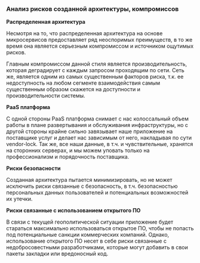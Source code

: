 ### Анализ рисков созданной архитектуры, компромиссов

**Распределенная архитектура**

Несмотря на то, что распределенная архитектура на основе микросервисов предоставляет ряд неоспоримых преимуществ, в то же время она является серьезным компромиссом и источником ощутимых рисков.

Главным компромиссом данной стиля является производительность, которая деградирует с каждым запросом проходящим по сети.
Сеть же, является одним из самых существенным факторов риска, т.к. ее недоступность на любом сегменте взаимодействия самым существенным образом скажется на доступности и производительности системы.

**PaaS платформа**

С одной стороны PaaS платформа снимает с нас колоссальный объем работы в плане развертывания и обслуживания инфраструктуры, но с другой стороны крайне сильно завязывает наше приложение на поставщике услуг и делает нас зависимым от него, накладывая по сути vendor-lock. Так же, все наши данные, в т.ч. и чувствительные, хранятся на сторонних серверах, и мы можем уповать только на профессионализм и порядочность поставщика.

**Риски безопасности**

Созданная архитектура пытается минимизировать, но не может исключить риски связанные с безопасность, в т.ч. безопасностью персональных данных пользователей и потенциальных возможностей их утечки.

**Риски связанные с использованием открытого ПО**

В связи с текущей геополитической ситуации приложение будет стараться максимально использоваться открытое ПО, чтобы не попасть под потенциальные санкции коммерческих компаний. Однако, использование открытого ПО несет в себе риски связанные с недобросовестными разработчиками, которые могут добавить в свои пакеты закладки или вредоносный код. 


